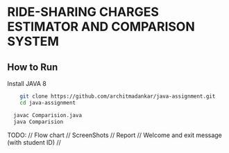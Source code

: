 # RIDE-SHARING CHARGES ESTIMATOR AND COMPARISON SYSTEM

## How to Run 

Install JAVA 8 

```Bash
    git clone https://github.com/architmadankar/java-assignment.git
    cd java-assignment
```
```Bash
  javac Comparision.java
  java Comparision
```

TODO: // Flow chart // ScreenShots // Report // Welcome and exit message (with student ID) //
